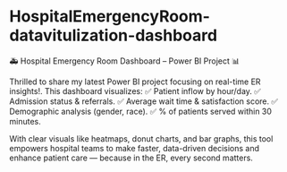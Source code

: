 # HospitalEmergencyRoom-datavitulization-dashboard

🚑 Hospital Emergency Room Dashboard – Power BI Project 📊

Thrilled to share my latest Power BI project focusing on real-time ER insights!.
This dashboard visualizes:
✅ Patient inflow by hour/day.
✅ Admission status & referrals.
✅ Average wait time & satisfaction score.
✅ Demographic analysis (gender, race).
✅ % of patients served within 30 minutes.

With clear visuals like heatmaps, donut charts, and bar graphs, this tool empowers hospital teams to make faster, data-driven decisions and enhance patient care — because in the ER, every second matters.
